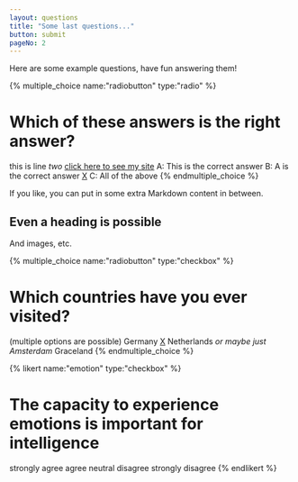 ```yaml
---
layout: questions
title: "Some last questions..."
button: submit
pageNo: 2
---
```

Here are some example questions, have fun answering them!

{% multiple_choice name:"radiobutton" type:"radio" %}
# Which of these answers is the right answer?
this is line _two_ [click here to see my site](www.mysite.com)
[ ](answerA) A: This is the correct answer
[](answerB) B: A is the correct answer
[X](allAbove) C: All of the above
{% endmultiple_choice %}

If you like, you can put in some extra Markdown content in between.

## Even a heading is possible
And images, etc.

{% multiple_choice name:"radiobutton" type:"checkbox" %}
# Which countries have you ever visited?
(multiple options are possible)
[ ](germany) Germany
[X](netherlands) Netherlands _or maybe just Amsterdam_
[ ](graceland) Graceland
{% endmultiple_choice %}

{% likert name:"emotion" type:"checkbox" %}
# The capacity to experience emotions is important for intelligence
[ ](str_agree) strongly agree
[](agree) agree
[](neutral) neutral
[](disagree) disagree
[](str_disagree) strongly disagree
{% endlikert %}
